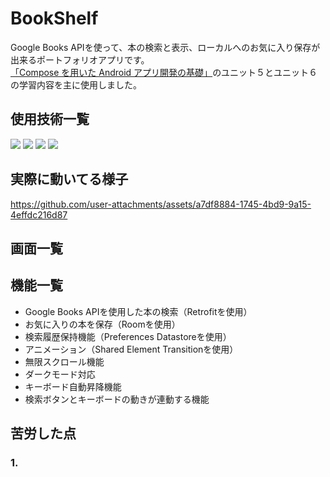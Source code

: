 # BookShelf
 Google Books APIを使って、本の検索と表示、ローカルへのお気に入り保存が出来るポートフォリオアプリです。<br >
 [「Compose を用いた Android アプリ開発の基礎」](https://developer.android.com/courses/android-basics-compose/course?hl=ja)のユニット５とユニット６の学習内容を主に使用しました。

## 使用技術一覧
<p style="display: inline">
 <img src="https://img.shields.io/badge/kotlin-black?style=for-the-badge&logo=kotlin&logoColor=%237F52FF&color=black">
 <img src="https://img.shields.io/badge/android%20studio-black?style=for-the-badge&logo=androidstudio&logoColor=%233DDC84&color=black">
 <img src="https://img.shields.io/badge/figma-black?style=for-the-badge&logo=figma&logoColor=%23F24E1E&color=black">
 <img src="https://img.shields.io/badge/jetpack%20compose-black?style=for-the-badge&logo=jetpackcompose&logoColor=%234285F4&color=black">
</p>

## 実際に動いてる様子
https://github.com/user-attachments/assets/a7df8884-1745-4bd9-9a15-4effdc216d87

## 画面一覧



## 機能一覧
- Google Books APIを使用した本の検索（Retrofitを使用）
- お気に入りの本を保存（Roomを使用）
- 検索履歴保持機能（Preferences Datastoreを使用）
- アニメーション（Shared Element Transitionを使用）
- 無限スクロール機能
- ダークモード対応
- キーボード自動昇降機能
- 検索ボタンとキーボードの動きが連動する機能

## 苦労した点
### 1. 

